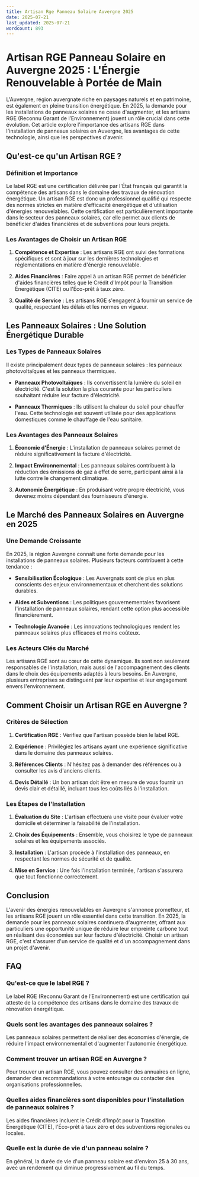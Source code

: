 ```yaml
---
title: Artisan Rge Panneau Solaire Auvergne 2025
date: 2025-07-21
last_updated: 2025-07-21
wordcount: 893
---
```


# Artisan RGE Panneau Solaire en Auvergne 2025 : L'Énergie Renouvelable à Portée de Main

L'Auvergne, région auvergnate riche en paysages naturels et en patrimoine, est également en pleine transition énergétique. En 2025, la demande pour les installations de panneaux solaires ne cesse d'augmenter, et les artisans RGE (Reconnu Garant de l’Environnement) jouent un rôle crucial dans cette évolution. Cet article explore l'importance des artisans RGE dans l'installation de panneaux solaires en Auvergne, les avantages de cette technologie, ainsi que les perspectives d'avenir.

## Qu'est-ce qu'un Artisan RGE ?

### Définition et Importance

Le label RGE est une certification délivrée par l'État français qui garantit la compétence des artisans dans le domaine des travaux de rénovation énergétique. Un artisan RGE est donc un professionnel qualifié qui respecte des normes strictes en matière d'efficacité énergétique et d'utilisation d'énergies renouvelables. Cette certification est particulièrement importante dans le secteur des panneaux solaires, car elle permet aux clients de bénéficier d'aides financières et de subventions pour leurs projets.

### Les Avantages de Choisir un Artisan RGE

1. **Compétence et Expertise** : Les artisans RGE ont suivi des formations spécifiques et sont à jour sur les dernières technologies et réglementations en matière d'énergie renouvelable.
   
2. **Aides Financières** : Faire appel à un artisan RGE permet de bénéficier d'aides financières telles que le Crédit d'Impôt pour la Transition Énergétique (CITE) ou l'Éco-prêt à taux zéro.

3. **Qualité de Service** : Les artisans RGE s'engagent à fournir un service de qualité, respectant les délais et les normes en vigueur.

## Les Panneaux Solaires : Une Solution Énergétique Durable

### Les Types de Panneaux Solaires

Il existe principalement deux types de panneaux solaires : les panneaux photovoltaïques et les panneaux thermiques.

- **Panneaux Photovoltaïques** : Ils convertissent la lumière du soleil en électricité. C'est la solution la plus courante pour les particuliers souhaitant réduire leur facture d'électricité.

- **Panneaux Thermiques** : Ils utilisent la chaleur du soleil pour chauffer l'eau. Cette technologie est souvent utilisée pour des applications domestiques comme le chauffage de l'eau sanitaire.

### Les Avantages des Panneaux Solaires

1. **Économie d'Énergie** : L'installation de panneaux solaires permet de réduire significativement la facture d'électricité.

2. **Impact Environnemental** : Les panneaux solaires contribuent à la réduction des émissions de gaz à effet de serre, participant ainsi à la lutte contre le changement climatique.

3. **Autonomie Énergétique** : En produisant votre propre électricité, vous devenez moins dépendant des fournisseurs d'énergie.

## Le Marché des Panneaux Solaires en Auvergne en 2025

### Une Demande Croissante

En 2025, la région Auvergne connaît une forte demande pour les installations de panneaux solaires. Plusieurs facteurs contribuent à cette tendance :

- **Sensibilisation Écologique** : Les Auvergnats sont de plus en plus conscients des enjeux environnementaux et cherchent des solutions durables.

- **Aides et Subventions** : Les politiques gouvernementales favorisent l'installation de panneaux solaires, rendant cette option plus accessible financièrement.

- **Technologie Avancée** : Les innovations technologiques rendent les panneaux solaires plus efficaces et moins coûteux.

### Les Acteurs Clés du Marché

Les artisans RGE sont au cœur de cette dynamique. Ils sont non seulement responsables de l'installation, mais aussi de l'accompagnement des clients dans le choix des équipements adaptés à leurs besoins. En Auvergne, plusieurs entreprises se distinguent par leur expertise et leur engagement envers l'environnement.

## Comment Choisir un Artisan RGE en Auvergne ?

### Critères de Sélection

1. **Certification RGE** : Vérifiez que l'artisan possède bien le label RGE.

2. **Expérience** : Privilégiez les artisans ayant une expérience significative dans le domaine des panneaux solaires.

3. **Références Clients** : N'hésitez pas à demander des références ou à consulter les avis d'anciens clients.

4. **Devis Détailé** : Un bon artisan doit être en mesure de vous fournir un devis clair et détaillé, incluant tous les coûts liés à l'installation.

### Les Étapes de l'Installation

1. **Évaluation du Site** : L'artisan effectuera une visite pour évaluer votre domicile et déterminer la faisabilité de l'installation.

2. **Choix des Équipements** : Ensemble, vous choisirez le type de panneaux solaires et les équipements associés.

3. **Installation** : L'artisan procède à l'installation des panneaux, en respectant les normes de sécurité et de qualité.

4. **Mise en Service** : Une fois l'installation terminée, l'artisan s'assurera que tout fonctionne correctement.

## Conclusion

L'avenir des énergies renouvelables en Auvergne s'annonce prometteur, et les artisans RGE jouent un rôle essentiel dans cette transition. En 2025, la demande pour les panneaux solaires continuera d'augmenter, offrant aux particuliers une opportunité unique de réduire leur empreinte carbone tout en réalisant des économies sur leur facture d'électricité. Choisir un artisan RGE, c'est s'assurer d'un service de qualité et d'un accompagnement dans un projet d'avenir.

## FAQ

### Qu'est-ce que le label RGE ?

Le label RGE (Reconnu Garant de l’Environnement) est une certification qui atteste de la compétence des artisans dans le domaine des travaux de rénovation énergétique.

### Quels sont les avantages des panneaux solaires ?

Les panneaux solaires permettent de réaliser des économies d'énergie, de réduire l'impact environnemental et d'augmenter l'autonomie énergétique.

### Comment trouver un artisan RGE en Auvergne ?

Pour trouver un artisan RGE, vous pouvez consulter des annuaires en ligne, demander des recommandations à votre entourage ou contacter des organisations professionnelles.

### Quelles aides financières sont disponibles pour l'installation de panneaux solaires ?

Les aides financières incluent le Crédit d'Impôt pour la Transition Énergétique (CITE), l'Éco-prêt à taux zéro et des subventions régionales ou locales.

### Quelle est la durée de vie d'un panneau solaire ?

En général, la durée de vie d'un panneau solaire est d'environ 25 à 30 ans, avec un rendement qui diminue progressivement au fil du temps.
